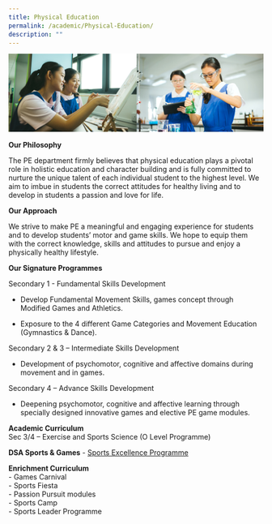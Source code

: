 ```yaml
---
title: Physical Education
permalink: /academic/Physical-Education/
description: ""
---
```

![](/images/01%20Banner%20Photos/02%20subpage%20academic.jpg)

<b>Our Philosophy</b>   

The PE department firmly believes that physical education plays a pivotal role in holistic education and character building and is fully committed to nurture the unique talent of each individual student to the highest level. We aim to imbue in students the correct attitudes for healthy living and to develop in students a passion and love for life.   
  
<b>Our Approach</b>   

We strive to make PE a meaningful and engaging experience for students and to develop students’ motor and game skills. We hope to equip them with the correct knowledge, skills and attitudes to pursue and enjoy a physically healthy lifestyle.   
  
  
<b>Our Signature Programmes</b>

Secondary 1 - Fundamental Skills Development   

*   Develop Fundamental Movement Skills, games concept through Modified Games and Athletics.   
    
*   Exposure to the 4 different Game Categories and Movement Education (Gymnastics & Dance). 
 
Secondary 2 & 3 – Intermediate Skills Development   

*   Development of psychomotor, cognitive and affective domains during movement and in games. 

  
Secondary 4 – Advance Skills Development   

*   Deepening psychomotor, cognitive and affective learning through specially designed innovative games and elective PE game modules. 

  

<b>Academic Curriculum</b>  
Sec 3/4 – Exercise and Sports Science (O Level Programme)  
  
<b>DSA Sports & Games</b> \- [Sports Excellence Programme](/flagship-programmes/Talent-Development/Sports-Excellence-Programme/)

<b>Enrichment Curriculum</b>  
\- Games Carnival   
\- Sports Fiesta   
\- Passion Pursuit modules  
\- Sports Camp   
\- Sports Leader Programme
